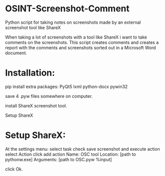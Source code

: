 # OSINT-Screenshot-Comment
Python script for taking notes on screenshots made by an external screenshot tool like ShareX

When taking a lot of screenshots with a tool like ShareX i want to take comments on the screenshots. 
This script creates comments and creates a report with the comments and screenshots sorted out in a Microsoft Word document. 

# Installation:
pip install extra packages:
PyQt5
lxml
python-docx
pywin32

save 4 .pyw files somewhere on computer.

install ShareX screenshot tool. 

Setup ShareX

# Setup ShareX:
At the settings menu: 
select task
check save screenshot and execute action
select Action
click add action
Name: OSC tool
Location: [path to pythonw.exe]
Arguments: [path to OSC.pyw %input]

click Ok. 

